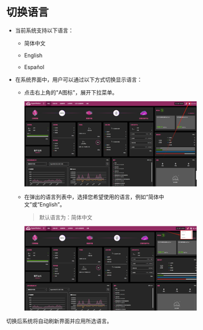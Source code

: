 # **切换语言**

* 当前系统支持以下语言：

  * 简体中文

  * English

  * Español

* 在系统界面中，用户可以通过以下方式切换显示语言：

  * 点击右上角的"A图标"，展开下拉菜单。

    ![](./images/languageswitch-1.png)

  * 在弹出的语言列表中，选择您希望使用的语言，例如“简体中文”或“English”。

    > 默认语言为：简体中文

    ![](./images/languageswitch-2.png)

切换后系统将自动刷新界面并应用所选语言。

